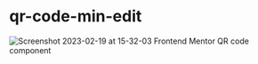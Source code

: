 # qr-code-min-edit
![Screenshot 2023-02-19 at 15-32-03 Frontend Mentor QR code component](https://user-images.githubusercontent.com/36410725/219954863-a0e31466-e12f-4dbf-afe2-5d8079285e02.png)
